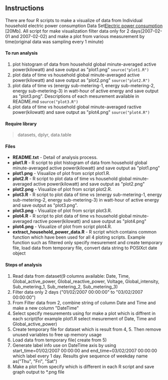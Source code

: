 ## Instructions
There are four R scripts to make a visualize of data from Individual household electric power consumption Data Set<a href="https://d396qusza40orc.cloudfront.net/exdata%2Fdata%2Fhousehold_power_consumption.zip">Electric power consumption</a> [20Mb]. All script for make visualization filter data only for 2 days(2007-02-01 and 2007-02-02) and make a plot from various measurement by time(original data was  sampling every 1 minute)

#### To run analysis
1. plot histogram of data from household global minute-averaged active power(kilowatt) and save output as "plot1.png"
`source("plot1.R")`
2. plot data of time vs household global minute-averaged active power(kilowatt) and save output as "plot2.png"
`source("plot2.R")`
3. plot data of time vs (energy sub-metering-1, energy sub-metering-2, energy sub-metering-3) in watt-hour of active energy and save output as "plot3.png". Descriptions of each mesurement available in README.md
`source("plot3.R")`
4. plot data of time vs household global minute-averaged ractive power(kilowatt) and save output as "plot4.png"
`source("plot4.R")`

#### Require library
> datasets, dplyr, data.table

#### Files
* <b>README.txt</b> - Detail of analysis process.
* <b>plot1.R</b> - R script to plot histogram of data from household global minute-averaged active power(kilowatt) and save output as "plot1.png"
* <b>plot1.png</b> - Visualize of plot from script plot1.R.
* <b>plot2.R</b> - R script to plot data of time vs household global minute-averaged active power(kilowatt) and save output as "plot2.png"
* <b>plot2.png</b> - Visualize of plot from script plot2.R.
* <b>plot3.R</b> - R script to plot data of time vs (energy sub-metering-1, energy sub-metering-2, energy sub-metering-3) in watt-hour of active energy and save output as "plot3.png".
* <b>plot3.png</b> - Visualize of plot from script plot3.R.
* <b>plot4.R</b> - R script to plot data of time vs household global minute-averaged ractive power(kilowatt) and save output as "plot4.png"
* <b>plot4.png</b> - Visualize of plot from script plot4.R.
* <b>extract_household_power_data.R</b> - R script which contains common function which have been used for all 4 ploting scripts. Example function such as filtered only specify mesurement and create temporary file, load data from temporary file, convert data string to POSIXct date object


#### Steps of analysis
1. Read data from dataset(9 columns available: Date, Time, Global_active_power, Global_reactive_power, Voltage, Global_intensity, Sub_metering_1, Sub_metering_2, Sub_metering_3)
2. Filter data only 2 days ("01/02/2007 00:00:00" to "03/02/2007 00:00:00")
3. From Filter data from 2, combine string of column Date and Time and make a new column "DateTime"
4. Select specify mesurements using for make a plot which is diffrent in each script(for example plot1.R select mesurement of Date, Time and Global_active_power)
5. Create temporary file for dataset which is result from 4, 5. Then remove unused variables to free up memory usage
6. Load data from temporary file( create from 5)
7. Generate label info use on DateTime axis by using start_time=01/02/2007 00:00:00 and end_time=03/02/2007 00:00:00 which label every 1 day. Results give sequence of weekday name as("Thu", "Fri", "Sat")
8. Make a plot from specify which is different in each R script and save graph output to *.png file



